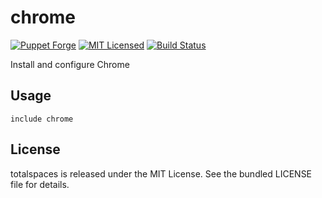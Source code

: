 chrome
==============

[![Puppet Forge](https://img.shields.io/puppetforge/v/halyard/chrome.svg)](https://forge.puppetlabs.com/halyard/chrome)
[![MIT Licensed](https://img.shields.io/badge/license-MIT-green.svg)](https://tldrlegal.com/license/mit-license)
[![Build Status](https://img.shields.io/travis/com/halyard/puppet-chrome.svg)](https://travis-ci.com/halyard/puppet-chrome)

Install and configure Chrome

## Usage

```puppet
include chrome
```

## License

totalspaces is released under the MIT License. See the bundled LICENSE file for details.

